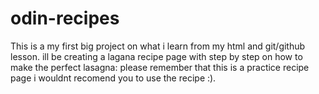# odin-recipes
This is a my first big project on what i learn from my html and git/github lesson. ill be creating a lagana recipe page with step by step on how to make the perfect lasagna: please remember that this is a practice recipe page i wouldnt recomend you to use the recipe :).